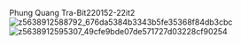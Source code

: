 Phung Quang Tra-Bit220152-22it2
![z5638912588792_676da5384b3343b5fe35368f84db3cbc](https://github.com/user-attachments/assets/551e59b8-03de-417f-ad48-708e8e47363c)
![z5638912595307_49cfe9bde07de571727d03228cf90254](https://github.com/user-attachments/assets/0c632f5b-d509-49af-ac56-081140859c6c)
